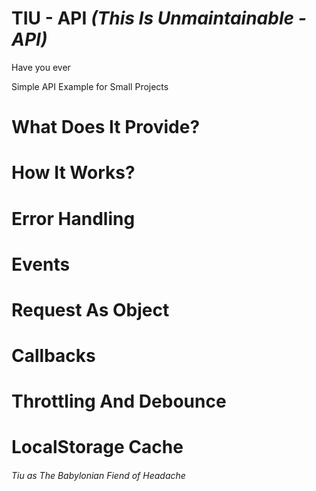 # TIU - API *(This Is Unmaintainable - API)*

Have you ever 

Simple API Example for Small Projects

# What Does It Provide?


# How It Works?





# Error Handling



# Events


# Request As Object


# Callbacks


# Throttling And Debounce

# LocalStorage Cache



###### *Tiu as The Babylonian Fiend of Headache*
